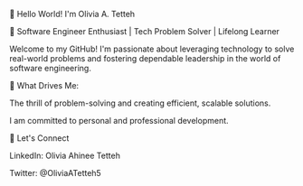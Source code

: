 👋 Hello World! I'm Olivia A. Tetteh
  
🚀 Software Engineer Enthusiast | Tech Problem Solver | Lifelong Learner

Welcome to my GitHub! I'm passionate about leveraging technology to solve real-world problems and fostering dependable leadership in the world of software engineering.

🌱 What Drives Me:

The thrill of problem-solving and creating efficient, scalable solutions.

I am committed to personal and professional development.

🤝 Let's Connect
  
LinkedIn: Olivia Ahinee Tetteh

Twitter: @OliviaATetteh5

<!---
OliviaTetteh/OliviaTetteh is a ✨ special ✨ repository because its `README.md` (this file) appears on your GitHub profile.
You can click the Preview link to take a look at your changes.
--->
